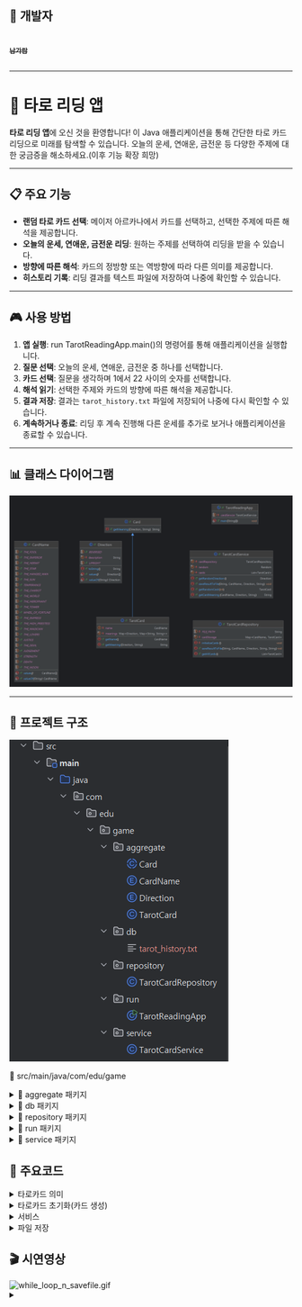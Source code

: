 ## 👥 개발자
<table>
  <tr>
      <a href="https://github.com/catnine11">
        <img src="https://avatars.githubusercontent.com/u/134343781?v=4" width="100px;" alt=""/>
        <br />
        <sub><b>남가람</b></sub>
      </a>
  </tr>
</table>

----
# 🔮 타로 리딩 앱

**타로 리딩 앱**에 오신 것을 환영합니다! 이 Java 애플리케이션을 통해 간단한 타로 카드 리딩으로 미래를 탐색할 수 있습니다. 오늘의 운세, 연애운, 금전운 등 다양한 주제에 대한 궁금증을 해소하세요.(이후 기능 확장 희망)

----
## 📋 주요 기능

- **랜덤 타로 카드 선택**: 메이저 아르카나에서 카드를 선택하고, 선택한 주제에 따른 해석을 제공합니다.
- **오늘의 운세, 연애운, 금전운 리딩**: 원하는 주제를 선택하여 리딩을 받을 수 있습니다.
- **방향에 따른 해석**: 카드의 정방향 또는 역방향에 따라 다른 의미를 제공합니다.
- **히스토리 기록**: 리딩 결과를 텍스트 파일에 저장하여 나중에 확인할 수 있습니다.

----
## 🎮 사용 방법

1. **앱 실행**: run TarotReadingApp.main()의 명령어를 통해 애플리케이션을 실행합니다.
2. **질문 선택**: 오늘의 운세, 연애운, 금전운 중 하나를 선택합니다.
3. **카드 선택**: 질문을 생각하며 1에서 22 사이의 숫자를 선택합니다.
4. **해석 읽기**: 선택한 주제와 카드의 방향에 따른 해석을 제공합니다.
5. **결과 저장**: 결과는 `tarot_history.txt` 파일에 저장되어 나중에 다시 확인할 수 있습니다.
6. **계속하거나 종료**: 리딩 후 계속 진행해 다른 운세를 추가로 보거나 애플리케이션을 종료할 수 있습니다.

----
## 📊 클래스 다이어그램

 <img src="img/classDiagram.png" alt="classDiagram.png">

----
## 📂 프로젝트 구조
 <img src="img/프로젝트 구조.png" alt="프로젝트 구조.png">

📂 src/main/java/com/edu/game

<details>
<summary>🔹 aggregate 패키지</summary>

- **Card**  
  카드 객체를 정의하는 클래스입니다. 모든 카드의 공통 속성과 동작을 정의합니다.

- **CardName**  
  카드를 식별하는 데 사용되는 카드 이름을 정의합니다. 각 타로 카드의 이름을 열거형(enum)으로 관리합니다.

- **Direction**  
  카드의 방향을 열거형(enum)으로 관리하는 클래스입니다. 카드를 정방향 또는 역방향으로 해석할 수 있도록 합니다.

- **TarotCard**  
  타로 카드에 특화된 클래스입니다. Card 클래스를 상속하며, 각 타로 카드의 방향에 따른 의미를 나타내줍니다.

</details>

<details>
<summary>🔹 db 패키지</summary>

- **tarot_history.txt**  
  타로 카드 리딩 기록이 저장되는 파일입니다. 사용자의 과거 리딩 기록을 조회할 수 있는 데이터를 포함합니다.

</details>

<details>
<summary>🔹 repository 패키지</summary>

- **TarotCardRepository**  
  파일에서 타로 카드 데이터를 불러오고 저장하는 기능을 담당하는 클래스입니다. 주로 tarot_history.txt 파일과 상호작용합니다.
 각 카드의 키워드와 방향별 의미를 저장합니다.

</details>

<details>
<summary>🔹 run 패키지</summary>

- **TarotReadingApp**  
  애플리케이션의 진입점 클래스입니다. 프로그램을 실행하고 타로 리딩 프로세스를 시작합니다.

</details>

<details>
<summary>🔹 service 패키지</summary>

- **TarotCardService**  
  타로 카드 리딩의 비즈니스 로직을 담당하는 클래스입니다. 카드 읽기, 카드 섞기, 기록 관리 등 주요 기능이 구현되어 있습니다.
</details>

## 📌 주요코드
<details>
<summary> 타로카드 의미</summary>
<img src="img/tarotcard.png" alt="tarotcard.png">

</details>

<details>
<summary> 타로카드 초기화(카드 생성) </summary>
<img src="img/repo_initialize_tarot.png" alt="repo_initialize_tarot.png">
</details>

<details>
<summary> 서비스 </summary>
<img src="img/service.png" alt="service.png">
</details>

<details>
<summary> 파일 저장 </summary>
<img src="img/repo_saveFile.png" alt="repo_saveFile.png">
</details>

## 🎬 시연영상
<img src="img/while_loop_n_savefile.gif" alt="while_loop_n_savefile.gif">
<details>
<summary>
</summary>
<img src="img/db파일생성.gif" alt="db파일생성.gif">
</details>


